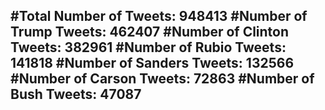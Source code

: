 #Total Number of Tweets: 948413 
#Number of Trump Tweets: 462407
#Number of Clinton Tweets: 382961
#Number of Rubio Tweets: 141818
#Number of Sanders Tweets: 132566
#Number of Carson Tweets: 72863
#Number of Bush Tweets: 47087
---
